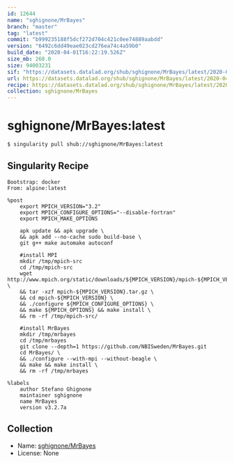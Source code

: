 ```yaml
---
id: 12644
name: "sghignone/MrBayes"
branch: "master"
tag: "latest"
commit: "b999235188f5dcf272d704c421c0ee74889aabdd"
version: "6492c6dd49eae023cd276ea74c4a59b0"
build_date: "2020-04-01T16:22:19.526Z"
size_mb: 268.0
size: 94003231
sif: "https://datasets.datalad.org/shub/sghignone/MrBayes/latest/2020-04-01-b9992351-6492c6dd/6492c6dd49eae023cd276ea74c4a59b0.sif"
url: https://datasets.datalad.org/shub/sghignone/MrBayes/latest/2020-04-01-b9992351-6492c6dd/
recipe: https://datasets.datalad.org/shub/sghignone/MrBayes/latest/2020-04-01-b9992351-6492c6dd/Singularity
collection: sghignone/MrBayes
---
```


# sghignone/MrBayes:latest

```bash
$ singularity pull shub://sghignone/MrBayes:latest
```

## Singularity Recipe

```singularity
Bootstrap: docker
From: alpine:latest

%post
	export MPICH_VERSION="3.2"
	export MPICH_CONFIGURE_OPTIONS="--disable-fortran"
	export MPICH_MAKE_OPTIONS

	apk update && apk upgrade \
	&& apk add --no-cache sudo build-base \
	git g++ make automake autoconf

	#install MPI
	mkdir /tmp/mpich-src
	cd /tmp/mpich-src
	wget http://www.mpich.org/static/downloads/${MPICH_VERSION}/mpich-${MPICH_VERSION}.tar.gz \
	&& tar -xzf mpich-${MPICH_VERSION}.tar.gz \
	&& cd mpich-${MPICH_VERSION} \
	&& ./configure ${MPICH_CONFIGURE_OPTIONS} \
	&& make ${MPICH_OPTIONS} && make install \
	&& rm -rf /tmp/mpich-src/

	#install MrBayes
	mkdir /tmp/mrbayes
	cd /tmp/mrbayes
	git clone --depth=1 https://github.com/NBISweden/MrBayes.git
	cd MrBayes/ \
	&& ./configure --with-mpi --without-beagle \
	&& make && make install \
	&& rm -rf /tmp/mrbayes

%labels
	author Stefano Ghignone
	maintainer sghignone
	name MrBayes
	version v3.2.7a
```

## Collection

 - Name: [sghignone/MrBayes](https://github.com/sghignone/MrBayes)
 - License: None

